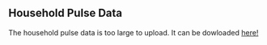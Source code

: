 ## Household Pulse Data

The household pulse data is too large to upload. It can be dowloaded [here!](https://www.census.gov/data/experimental-data-products/household-pulse-survey.html)
